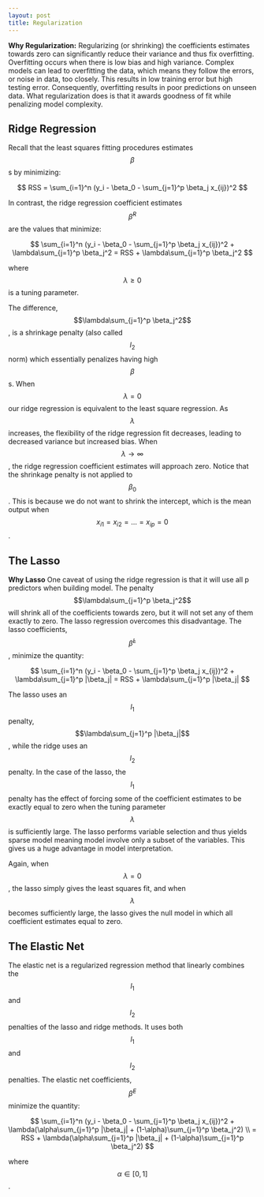 ```yaml
---
layout: post
title: Regularization
---
```



__Why Regularization:__ Regularizing (or shrinking) the coefficients estimates towards zero can significantly reduce their variance and thus fix overfitting. Overfitting occurs when there is low bias and high variance. Complex models can lead to overfitting the data, which means they follow the errors, or noise in data, too closely. This results in low training error but high testing error. Consequently, overfitting results in poor predictions on unseen data. What regularization does is that it awards goodness of fit while penalizing model complexity.

## Ridge Regression

Recall that the least squares fitting procedures estimates $$\beta$$s by minimizing:

$$ RSS = \sum_{i=1}^n (y_i - \beta_0 - \sum_{j=1}^p \beta_j x_{ij})^2 $$

In contrast, the ridge regression coefficient estimates $$\hat\beta^R$$ are the values that minimize:

$$ \sum_{i=1}^n (y_i - \beta_0 - \sum_{j=1}^p \beta_j x_{ij})^2 + \lambda\sum_{j=1}^p \beta_j^2 = RSS + \lambda\sum_{j=1}^p \beta_j^2 $$

where $$\lambda\ge0$$ is a tuning parameter.

The difference, $$\lambda\sum_{j=1}^p \beta_j^2$$, is a shrinkage penalty (also called $$l_2$$ norm) which essentially penalizes having high $$\beta$$s. When $$\lambda=0$$ our ridge regression is equivalent to the least square regression. As $$\lambda$$ increases, the flexibility of the ridge regression fit decreases, leading to decreased variance but increased bias. When $$\lambda\rightarrow\infty$$, the ridge regression coefficient estimates will approach zero. Notice that the shrinkage penalty is not applied to $$\beta_0$$. This is because we do not want to shrink the intercept, which is the mean output when $$x_{i1} = x_{i2} = \ldots = x_{ip} = 0$$.

## The Lasso

__Why Lasso__ One caveat of using the ridge regression is that it will use all p predictors when building model. The penalty $$\lambda\sum_{j=1}^p \beta_j^2$$ will shrink all of the coefficients towards zero, but it will not set any of them exactly to zero. The lasso regression overcomes this disadvantage. The lasso coefficients, $$\hat\beta^L$$, minimize the quantity:

$$ \sum_{i=1}^n (y_i - \beta_0 - \sum_{j=1}^p \beta_j x_{ij})^2 + \lambda\sum_{j=1}^p |\beta_j| = RSS + \lambda\sum_{j=1}^p |\beta_j| $$

The lasso uses an $$l_1$$ penalty, $$\lambda\sum_{j=1}^p |\beta_j|$$, while the ridge uses an $$l_2$$ penalty.
In the case of the lasso, the $$l_1$$ penalty has the effect of forcing some of the coefficient estimates to be exactly equal to zero when the tuning parameter $$\lambda$$ is sufficiently large. The lasso performs variable selection and thus yields sparse model meaning model involve only a subset of the variables. This gives us a huge advantage in model interpretation.

Again, when $$\lambda=0$$, the lasso simply gives the least squares fit, and when $$\lambda$$ becomes sufficiently large, the lasso gives the null model in which all coefficient estimates equal to zero.

## The Elastic Net

The elastic net is a regularized regression method that linearly combines the $$l_1$$ and $$l_2$$ penalties of the lasso and ridge methods. It uses both $$l_1$$ and $$l_2$$ penalties. The elastic net coefficients, $$\hat\beta^E$$ minimize the quantity:

$$ \sum_{i=1}^n (y_i - \beta_0 - \sum_{j=1}^p \beta_j x_{ij})^2 + \lambda(\alpha\sum_{j=1}^p |\beta_j| + (1-\alpha)\sum_{j=1}^p \beta_j^2) \\ = RSS + \lambda(\alpha\sum_{j=1}^p |\beta_j| + (1-\alpha)\sum_{j=1}^p \beta_j^2) $$

where $$\alpha\in[0,1]$$.
